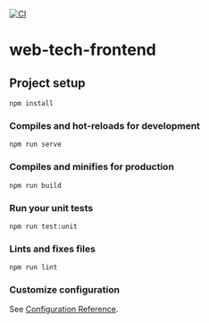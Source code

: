 [![CI](https://github.com/tobiasewald/web-tech-frontend/actions/workflows/ci.yml/badge.svg)](https://github.com/tobiasewald/web-tech-frontend/actions/workflows/ci.yml)

# web-tech-frontend

## Project setup
```
npm install
```

### Compiles and hot-reloads for development
```
npm run serve
```

### Compiles and minifies for production
```
npm run build
```

### Run your unit tests
```
npm run test:unit
```

### Lints and fixes files
```
npm run lint
```

### Customize configuration
See [Configuration Reference](https://cli.vuejs.org/config/).

